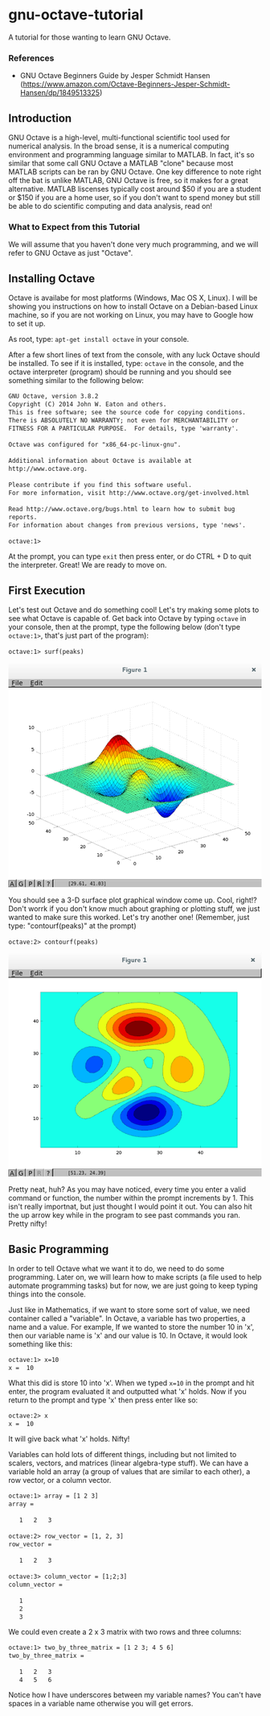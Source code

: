 # gnu-octave-tutorial
A tutorial for those wanting to learn GNU Octave.

### References
- GNU Octave Beginners Guide by Jesper Schmidt Hansen (https://www.amazon.com/Octave-Beginners-Jesper-Schmidt-Hansen/dp/1849513325)

## Introduction
GNU Octave is a high-level, multi-functional scientific tool used for numerical analysis. In the broad sense, it is a numerical computing environment and programming language similar to MATLAB. In fact, it's so similar that some call GNU Octave a MATLAB "clone" because most MATLAB scripts can be ran by GNU Octave. One key difference to note right off the bat is unlike MATLAB, GNU Octave is free, so it makes for a great alternative. MATLAB liscenses typically cost around $50 if you are a student or $150 if you are a home user, so if you don't want to spend money but still be able to do scientific computing and data analysis, read on!

### What to Expect from this Tutorial
We will assume that you haven't done very much programming, and we will refer to GNU Octave as just "Octave".

## Installing Octave
Octave is availabe for most platforms (Windows, Mac OS X, Linux). I will be showing you instructions on how to install Octave on a Debian-based Linux machine, so if you are not working on Linux, you may have to Google how to set it up.

As root, type: `apt-get install octave` in your console.

After a few short lines of text from the console, with any luck Octave should be installed. To see if it is installed, type: `octave` in the console, and the octave interpreter (program) should be running and you should see something similar to the following below:

```
GNU Octave, version 3.8.2
Copyright (C) 2014 John W. Eaton and others.
This is free software; see the source code for copying conditions.
There is ABSOLUTELY NO WARRANTY; not even for MERCHANTABILITY or
FITNESS FOR A PARTICULAR PURPOSE.  For details, type 'warranty'.

Octave was configured for "x86_64-pc-linux-gnu".

Additional information about Octave is available at http://www.octave.org.

Please contribute if you find this software useful.
For more information, visit http://www.octave.org/get-involved.html

Read http://www.octave.org/bugs.html to learn how to submit bug reports.
For information about changes from previous versions, type 'news'.

octave:1>
```

At the prompt, you can type `exit` then press enter, or do CTRL + D to quit the interpreter. Great! We are ready to move on.

## First Execution
Let's test out Octave and do something cool! Let's try making some plots to see what Octave is capable of. Get back into Octave by typing `octave` in your console, then at the prompt, type the following below (don't type `octave:1>`, that's just part of the program):

`octave:1> surf(peaks)`

![alt text](https://github.com/palmercluff/gnu-octave-tutorial/blob/master/surf_peaks.png "Picture 1")

You should see a 3-D surface plot graphical window come up. Cool, right!? Don't worrk if you don't know much about graphing or plotting stuff, we just wanted to make sure this worked. Let's try another one! (Remember, just type: "contourf(peaks)" at the prompt)

`octave:2> contourf(peaks)`

![alt text](https://github.com/palmercluff/gnu-octave-tutorial/blob/master/contourf_peaks.png "Picture 2")

Pretty neat, huh? As you may have noticed, every time you enter a valid command or function, the number within the prompt increments by 1. This isn't really importnat, but just thought I would point it out. You can also hit the up arrow key while in the program to see past commands you ran. Pretty nifty!

## Basic Programming
In order to tell Octave what we want it to do, we need to do some programming. Later on, we will learn how to make scripts (a file used to help automate programming tasks) but for now, we are just going to keep typing things into the console.

Just like in Mathematics, if we want to store some sort of value, we need container called a "variable". In Octave, a variable has two properties, a name and a value. For example, If we wanted to store the number 10 in 'x', then our variable name is 'x' and our value is 10. In Octave, it would look something like this:

```
octave:1> x=10
x =  10
```

What this did is store 10 into 'x'. When we typed `x=10` in the prompt and hit enter, the program evaluated it and outputted what 'x' holds. Now if you return to the prompt and type 'x' then press enter like so:

```
octave:2> x
x =  10
```

It will give back what 'x' holds. Nifty!

Variables can hold lots of different things, including but not limited to scalers, vectors, and matrices (linear algebra-type stuff). We can have a variable hold an array (a group of values that are similar to each other), a row vector, or a column vector.

```
octave:1> array = [1 2 3]
array =

   1   2   3

octave:2> row_vector = [1, 2, 3]
row_vector =

   1   2   3

octave:3> column_vector = [1;2;3]
column_vector =

   1
   2
   3
```

We could even create a 2 x 3 matrix with two rows and three columns:

```
octave:1> two_by_three_matrix = [1 2 3; 4 5 6]
two_by_three_matrix =

   1   2   3
   4   5   6
```

Notice how I have underscores between my variable names? You can't have spaces in a variable name otherwise you will get errors.